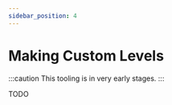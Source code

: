 ```yaml
---
sidebar_position: 4
---
```


# Making Custom Levels

:::caution
This tooling is in very early stages.
:::

TODO
